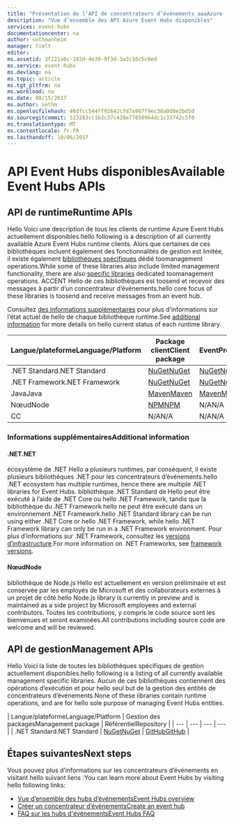```yaml
---
title: "Présentation de l’API de concentrateurs d’événements aaaAzure | Documents Microsoft"
description: "Vue d’ensemble des API Azure Event Hubs disponibles"
services: event-hubs
documentationcenter: na
author: sethmanheim
manager: timlt
editor: 
ms.assetid: 3f221a0c-182d-4e39-9f3d-3a3c16c5c6ed
ms.service: event-hubs
ms.devlang: na
ms.topic: article
ms.tgt_pltfrm: na
ms.workload: na
ms.date: 08/15/2017
ms.author: sethm
ms.openlocfilehash: 46dfcc544ff92642cfd7a967f9ec38a0d8e2bd5d
ms.sourcegitcommit: 523283cc1b3c37c428e77850964dc1c33742c5f0
ms.translationtype: MT
ms.contentlocale: fr-FR
ms.lasthandoff: 10/06/2017
---
```

# <a name="available-event-hubs-apis"></a><span data-ttu-id="5fd19-103">API Event Hubs disponibles</span><span class="sxs-lookup"><span data-stu-id="5fd19-103">Available Event Hubs APIs</span></span>

## <a name="runtime-apis"></a><span data-ttu-id="5fd19-104">API de runtime</span><span class="sxs-lookup"><span data-stu-id="5fd19-104">Runtime APIs</span></span>

<span data-ttu-id="5fd19-105">Hello Voici une description de tous les clients de runtime Azure Event Hubs actuellement disponibles.</span><span class="sxs-lookup"><span data-stu-id="5fd19-105">hello following is a description of all currently available Azure Event Hubs runtime clients.</span></span> <span data-ttu-id="5fd19-106">Alors que certaines de ces bibliothèques incluent également des fonctionnalités de gestion est limitée, il existe également [bibliothèques spécifiques](#management-apis) dédié toomanagement operations.</span><span class="sxs-lookup"><span data-stu-id="5fd19-106">While some of these libraries also include limited management functionality, there are also [specific libraries](#management-apis) dedicated toomanagement operations.</span></span> <span data-ttu-id="5fd19-107">ACCENT Hello de ces bibliothèques est toosend et recevoir des messages à partir d’un concentrateur d’événements.</span><span class="sxs-lookup"><span data-stu-id="5fd19-107">hello core focus of these libraries is toosend and receive messages from an event hub.</span></span>

<span data-ttu-id="5fd19-108">Consultez [des informations supplémentaires](#additional-information) pour plus d’informations sur l’état actuel de hello de chaque bibliothèque runtime.</span><span class="sxs-lookup"><span data-stu-id="5fd19-108">See [additional information](#additional-information) for more details on hello current status of each runtime library.</span></span>

| <span data-ttu-id="5fd19-109">Langue/plateforme</span><span class="sxs-lookup"><span data-stu-id="5fd19-109">Language/Platform</span></span> | <span data-ttu-id="5fd19-110">Package client</span><span class="sxs-lookup"><span data-stu-id="5fd19-110">Client package</span></span> | <span data-ttu-id="5fd19-111">Package EventProcessorHost</span><span class="sxs-lookup"><span data-stu-id="5fd19-111">EventProcessorHost package</span></span> | <span data-ttu-id="5fd19-112">Référentiel</span><span class="sxs-lookup"><span data-stu-id="5fd19-112">Repository</span></span> |
| --- | --- | --- | --- |
| <span data-ttu-id="5fd19-113">.NET Standard</span><span class="sxs-lookup"><span data-stu-id="5fd19-113">.NET Standard</span></span> | [<span data-ttu-id="5fd19-114">NuGet</span><span class="sxs-lookup"><span data-stu-id="5fd19-114">NuGet</span></span>](https://www.nuget.org/packages/Microsoft.Azure.EventHubs/) | [<span data-ttu-id="5fd19-115">NuGet</span><span class="sxs-lookup"><span data-stu-id="5fd19-115">NuGet</span></span>](https://www.nuget.org/packages/Microsoft.Azure.EventHubs.Processor/) | [<span data-ttu-id="5fd19-116">GitHub</span><span class="sxs-lookup"><span data-stu-id="5fd19-116">GitHub</span></span>](https://github.com/azure/azure-event-hubs-dotnet) |
| <span data-ttu-id="5fd19-117">.NET Framework</span><span class="sxs-lookup"><span data-stu-id="5fd19-117">.NET Framework</span></span> | [<span data-ttu-id="5fd19-118">NuGet</span><span class="sxs-lookup"><span data-stu-id="5fd19-118">NuGet</span></span>](https://www.nuget.org/packages/WindowsAzure.ServiceBus/) | [<span data-ttu-id="5fd19-119">NuGet</span><span class="sxs-lookup"><span data-stu-id="5fd19-119">NuGet</span></span>](https://www.nuget.org/packages/Microsoft.Azure.ServiceBus.EventProcessorHost/) | <span data-ttu-id="5fd19-120">N/A</span><span class="sxs-lookup"><span data-stu-id="5fd19-120">N/A</span></span> |
| <span data-ttu-id="5fd19-121">Java</span><span class="sxs-lookup"><span data-stu-id="5fd19-121">Java</span></span> | [<span data-ttu-id="5fd19-122">Maven</span><span class="sxs-lookup"><span data-stu-id="5fd19-122">Maven</span></span>](https://search.maven.org/#search%7Cga%7C1%7Ca%3A%22azure-eventhubs%22) | [<span data-ttu-id="5fd19-123">Maven</span><span class="sxs-lookup"><span data-stu-id="5fd19-123">Maven</span></span>](https://search.maven.org/#search%7Cga%7C1%7Ca%3A%22azure-eventhubs-eph%22) | [<span data-ttu-id="5fd19-124">GitHub</span><span class="sxs-lookup"><span data-stu-id="5fd19-124">GitHub</span></span>](https://github.com/Azure/azure-event-hubs-java) |
| <span data-ttu-id="5fd19-125">Nœud</span><span class="sxs-lookup"><span data-stu-id="5fd19-125">Node</span></span> | [<span data-ttu-id="5fd19-126">NPM</span><span class="sxs-lookup"><span data-stu-id="5fd19-126">NPM</span></span>](https://www.npmjs.com/package/azure-event-hubs) | <span data-ttu-id="5fd19-127">N/A</span><span class="sxs-lookup"><span data-stu-id="5fd19-127">N/A</span></span> | [<span data-ttu-id="5fd19-128">GitHub</span><span class="sxs-lookup"><span data-stu-id="5fd19-128">GitHub</span></span>](https://github.com/Azure/azure-event-hubs-node) |
| <span data-ttu-id="5fd19-129">C</span><span class="sxs-lookup"><span data-stu-id="5fd19-129">C</span></span> | <span data-ttu-id="5fd19-130">N/A</span><span class="sxs-lookup"><span data-stu-id="5fd19-130">N/A</span></span> | <span data-ttu-id="5fd19-131">N/A</span><span class="sxs-lookup"><span data-stu-id="5fd19-131">N/A</span></span> | [<span data-ttu-id="5fd19-132">GitHub</span><span class="sxs-lookup"><span data-stu-id="5fd19-132">GitHub</span></span>](https://github.com/Azure/azure-event-hubs-c) |

### <a name="additional-information"></a><span data-ttu-id="5fd19-133">Informations supplémentaires</span><span class="sxs-lookup"><span data-stu-id="5fd19-133">Additional information</span></span>

#### <a name="net"></a><span data-ttu-id="5fd19-134">.NET</span><span class="sxs-lookup"><span data-stu-id="5fd19-134">.NET</span></span>
<span data-ttu-id="5fd19-135">écosystème de .NET Hello a plusieurs runtimes, par conséquent, il existe plusieurs bibliothèques .NET pour les concentrateurs d’événements.</span><span class="sxs-lookup"><span data-stu-id="5fd19-135">hello .NET ecosystem has multiple runtimes, hence there are multiple .NET libraries for Event Hubs.</span></span> <span data-ttu-id="5fd19-136">bibliothèque .NET Standard de Hello peut être exécuté à l’aide de .NET Core ou hello .NET Framework, tandis que la bibliothèque du .NET Framework hello ne peut être exécuté dans un environnement .NET Framework.</span><span class="sxs-lookup"><span data-stu-id="5fd19-136">hello .NET Standard library can be run using either .NET Core or hello .NET Framework, while hello .NET Framework library can only be run in a .NET Framework environment.</span></span> <span data-ttu-id="5fd19-137">Pour plus d’informations sur .NET Framework, consultez les [versions d’infrastructure](https://docs.microsoft.com/dotnet/articles/standard/frameworks#framework-versions).</span><span class="sxs-lookup"><span data-stu-id="5fd19-137">For more information on .NET Frameworks, see [framework versions](https://docs.microsoft.com/dotnet/articles/standard/frameworks#framework-versions).</span></span>

#### <a name="node"></a><span data-ttu-id="5fd19-138">Nœud</span><span class="sxs-lookup"><span data-stu-id="5fd19-138">Node</span></span>

<span data-ttu-id="5fd19-139">bibliothèque de Node.js Hello est actuellement en version préliminaire et est conservée par les employés de Microsoft et des collaborateurs externes à un projet de côté.</span><span class="sxs-lookup"><span data-stu-id="5fd19-139">hello Node.js library is currently in preview and is maintained as a side project by Microsoft employees and external contributors.</span></span> <span data-ttu-id="5fd19-140">Toutes les contributions, y compris le code source sont les bienvenues et seront examinées.</span><span class="sxs-lookup"><span data-stu-id="5fd19-140">All contributions including source code are welcome and will be reviewed.</span></span>

## <a name="management-apis"></a><span data-ttu-id="5fd19-141">API de gestion</span><span class="sxs-lookup"><span data-stu-id="5fd19-141">Management APIs</span></span>

<span data-ttu-id="5fd19-142">Hello Voici la liste de toutes les bibliothèques spécifiques de gestion actuellement disponibles.</span><span class="sxs-lookup"><span data-stu-id="5fd19-142">hello following is a listing of all currently available management specific libraries.</span></span> <span data-ttu-id="5fd19-143">Aucun de ces bibliothèques contiennent des opérations d’exécution et pour hello seul but de la gestion des entités de concentrateurs d’événements.</span><span class="sxs-lookup"><span data-stu-id="5fd19-143">None of these libraries contain runtime operations, and are for hello sole purpose of managing Event Hubs entities.</span></span>

| <span data-ttu-id="5fd19-144">Langue/plateforme</span><span class="sxs-lookup"><span data-stu-id="5fd19-144">Language/Platform</span></span> | <span data-ttu-id="5fd19-145">Gestion des packages</span><span class="sxs-lookup"><span data-stu-id="5fd19-145">Management package</span></span> | <span data-ttu-id="5fd19-146">Référentiel</span><span class="sxs-lookup"><span data-stu-id="5fd19-146">Repository</span></span> |
| --- | --- | --- | --- |
| <span data-ttu-id="5fd19-147">.NET Standard</span><span class="sxs-lookup"><span data-stu-id="5fd19-147">.NET Standard</span></span> | [<span data-ttu-id="5fd19-148">NuGet</span><span class="sxs-lookup"><span data-stu-id="5fd19-148">NuGet</span></span>](https://www.nuget.org/packages/Microsoft.Azure.Management.EventHub) | [<span data-ttu-id="5fd19-149">GitHub</span><span class="sxs-lookup"><span data-stu-id="5fd19-149">GitHub</span></span>](https://github.com/Azure/azure-sdk-for-net/tree/AutoRest/src/ResourceManagement/EventHub) |

## <a name="next-steps"></a><span data-ttu-id="5fd19-150">Étapes suivantes</span><span class="sxs-lookup"><span data-stu-id="5fd19-150">Next steps</span></span>
<span data-ttu-id="5fd19-151">Vous pouvez plus d’informations sur les concentrateurs d’événements en visitant hello suivant liens :</span><span class="sxs-lookup"><span data-stu-id="5fd19-151">You can learn more about Event Hubs by visiting hello following links:</span></span>

* [<span data-ttu-id="5fd19-152">Vue d’ensemble des hubs d’événements</span><span class="sxs-lookup"><span data-stu-id="5fd19-152">Event Hubs overview</span></span>](event-hubs-what-is-event-hubs.md)
* [<span data-ttu-id="5fd19-153">Créer un concentrateur d’événements</span><span class="sxs-lookup"><span data-stu-id="5fd19-153">Create an event hub</span></span>](event-hubs-create.md)
* [<span data-ttu-id="5fd19-154">FAQ sur les hubs d'événements</span><span class="sxs-lookup"><span data-stu-id="5fd19-154">Event Hubs FAQ</span></span>](event-hubs-faq.md)